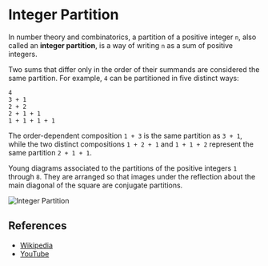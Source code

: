 Integer Partition
=================

In number theory and combinatorics, a partition of a positive integer `n`, also called an **integer partition**, is a way of writing `n` as a sum of positive integers.

Two sums that differ only in the order of their summands are considered the same partition. For example, `4` can be partitioned in five distinct ways:

    4
    3 + 1
    2 + 2
    2 + 1 + 1
    1 + 1 + 1 + 1

The order-dependent composition `1 + 3` is the same partition as `3 + 1`, while the two distinct compositions `1 + 2 + 1` and `1 + 1 + 2` represent the same partition `2 + 1 + 1`.

Young diagrams associated to the partitions of the positive integers `1` through `8`. They are arranged so that images under the reflection about the main diagonal of the square are conjugate partitions.

![Integer Partition](https://upload.wikimedia.org/wikipedia/commons/d/d8/Ferrer_partitioning_diagrams.svg)

References
----------

-   [Wikipedia](https://en.wikipedia.org/wiki/Partition_(number_theory))
-   [YouTube](https://www.youtube.com/watch?v=ZaVM057DuzE&list=PLLXdhg_r2hKA7DPDsunoDZ-Z769jWn4R8)
